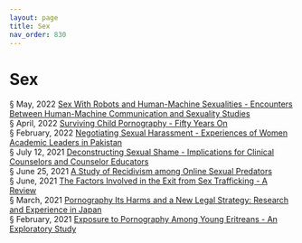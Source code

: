 ```yaml
---
layout: page
title: Sex 
nav_order: 830
---
```


# Sex 
§ May, 2022 [Sex With Robots and Human-Machine Sexualities - Encounters Between Human-Machine Communication and Sexuality Studies](https://archive-s.bsafes.com/docs/S/Sex-With-Robots-and-Human-Machine-Sexualities-Encounters-Between-Human-Machine-Communication-and-Sexuality-Studies/)  
§ April, 2022 [Surviving Child Pornography - Fifty Years On](https://archive-s.bsafes.com/docs/S/Surviving-Child-Pornography-Fifty-Years-On/)  
§ February, 2022 [Negotiating Sexual Harassment - Experiences of Women Academic Leaders in Pakistan](https://archive-n.bsafes.com/docs/N/Negotiating-Sexual-Harassment-Experiences-of-Women-Academic-Leaders-in-Pakistan/)  
§ July 12, 2021 [Deconstructing Sexual Shame - Implications for Clinical Counselors and Counselor Educators](https://archive-d.bsafes.com/docs/D/Deconstructing-Sexual-Shame-Implications-for-Clinical-Counselors-and-Counselor-Educators/)  
§ June 25, 2021 [A Study of Recidivism among Online Sexual Predators](https://archive-a.bsafes.com/docs/A/A-Study-of-Recidivism-among-Online-Sexual-Predators/)  
§ June, 2021 [The Factors Involved in the Exit from Sex Trafficking - A Review](https://archive-t.bsafes.com/docs/T/the-factors-involvoed-in-the-exit-from-sex-trafficking-a-review/)  
§ March, 2021 [Pornography Its Harms and a New Legal Strategy: Research and Experience in Japan](https://archive-p.bsafes.com/docs/P/Pornography-Its-Harms-and-a-New-Legal-Strategy-Research-and-Experience-in-Japan/)  
§ February, 2021 [Exposure to Pornography Among Young Eritreans - An Exploratory Study](https://archive-e.bsafes.com/docs/E/Exposure-to-Pornography-Among-Young-Eritreans-An-Exploratory-Study/)   
